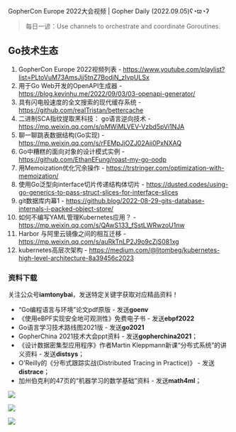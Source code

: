 GopherCon Europe 2022大会视频 | Gopher Daily (2022.09.05)ʕ◔ϖ◔ʔ

>每日一谚：Use channels to orchestrate and coordinate Goroutines.
 
## Go技术生态

1. GopherCon Europe 2022视频列表 - https://www.youtube.com/playlist?list=PLtoVuM73AmsJjj5tnZ7BodjN_zIvpULSx
2. 用于Go Web开发的OpenAPI生成器 - https://blog.kevinhu.me/2022/09/03/03-openapi-generator/
3. 具有闪电般速度的全文搜索的现代缓存系统 - https://github.com/realTristan/bettercache
4. 二进制SCA指纹提取黑科技： go语言逆向技术 - https://mp.weixin.qq.com/s/pMWiMLVEV-Vzbd5pVi1NJA
5. 聊一聊跳表数据结构(Go实现) - https://mp.weixin.qq.com/s/rFEMpJiOZJ02Aii0PxNXAQ
6. Go中糟糕的面向对象的设计模式实例 - https://github.com/EthanEFung/roast-my-go-oodp
7. 用Memoization优化冗余操作 - https://trstringer.com/optimization-with-memoization/
8. 使用Go泛型向interface切片传递结构体切片 - https://dusted.codes/using-go-generics-to-pass-struct-slices-for-interface-slices
9. git数据库内幕1 - https://github.blog/2022-08-29-gits-database-internals-i-packed-object-store/
10. 如何不编写YAML管理Kubernetes应用？ - https://mp.weixin.qq.com/s/QAwS133_fSstLWRwzoU1nw
11. Harbor 与阿里云镜像之间的相互迁移 - https://mp.weixin.qq.com/s/auRkTnLP2J9o9cZjS081xg
12. kubernetes高层次架构 - https://medium.com/@litombeg/kubernetes-high-level-architecture-8a39456c2023

### 资料下载

关注公众号**iamtonybai**，发送特定关键字获取对应精品资料！

* “Go编程语言与环境”论文pdf原版 - 发送**goenv**
* 《使用eBPF实现安全地可观测性》免费电子书 - 发送**ebpf2022**
* Go语言学习技术路线图2021版 - 发送**go2021**
* GopherChina 2021技术大会ppt资料 - 发送**gopherchina2021**；
* 《设计数据密集型应用程序》作者Martin Kleppmann新课“分布式系统”的讲义资料 - 发送**distsys**；
* O'Reilly的《分布式跟踪实战(Distributed Tracing in Practice)》 - 发送**distrace**；
* 加州伯克利的47页的“机器学习的数学基础”资料 - 发送**math4ml**；

![](https://mmbiz.qpic.cn/mmbiz_png/cH6WzfQ94mb54jsFJZ3Knmz8obUsf3PBShthmdSw5E01TcYmUReGkj0BWpxHak1HlnlzHvLmKax53YSGr7aNlA/0?wx_fmt=png)

![](https://mmbiz.qpic.cn/mmbiz_png/cH6WzfQ94mZsOgPXTXZgWiaE03ib9r9WFJXC6xJCA5Y6VSesOZqlGxYfODibvR7UPGxiaM7SZZNQZkRtggPXEfBdwQ/0?wx_fmt=png)

![](https://mmbiz.qpic.cn/mmbiz_png/cH6WzfQ94mb54jsFJZ3Knmz8obUsf3PBrSoqeMvoWCticN2cpU64fJ0FYQdXJhP7ia7WRh8628uOAsQYeE2NibRRw/0?wx_fmt=png)

